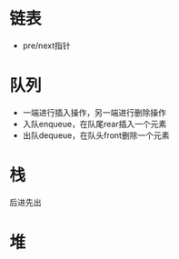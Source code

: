 # 链表
- pre/next指针


# 队列
- 一端进行插入操作，另一端进行删除操作
- 入队enqueue，在队尾rear插入一个元素
- 出队dequeue，在队头front删除一个元素

# 栈
后进先出


# 堆


